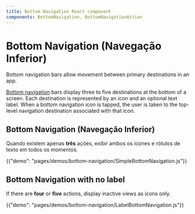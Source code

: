 ```yaml
---
title: Bottom Navigation React component
components: BottomNavigation, BottomNavigationAction
---
```

# Bottom Navigation (Navegação Inferior)

<p class="description">Bottom navigation bars allow movement between primary destinations in an app.</p>

[Bottom navigation](https://material.io/design/components/bottom-navigation.html) bars display three to five destinations at the bottom of a screen. Each destination is represented by an icon and an optional text label. When a bottom navigation icon is tapped, the user is taken to the top-level navigation destination associated with that icon.

## Bottom Navigation (Navegação Inferior)

Quando existem apenas **três** ações, exibir ambos os ícones e rótulos de texto em todos os momentos.

{{"demo": "pages/demos/bottom-navigation/SimpleBottomNavigation.js"}}

## Bottom Navigation with no label

If there are **four** or **five** actions, display inactive views as icons only.

{{"demo": "pages/demos/bottom-navigation/LabelBottomNavigation.js"}}